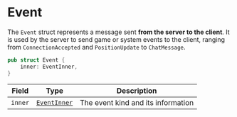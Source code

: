 # Event

The `Event` struct represents a message sent **from the server to the client**.
It is used by the server to send game or system events to the client, ranging
from `ConnectionAccepted` and `PositionUpdate` to `ChatMessage`.

```rust
pub struct Event {
    inner: EventInner,
}
```

| Field   | Type                             | Description                        |
| ------- | -------------------------------- | ---------------------------------- |
| `inner` | [`EventInner`](./event/inner.md) | The event kind and its information |
